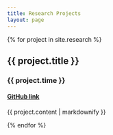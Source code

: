 ```yaml
---
title: Research Projects
layout: page
---
```


{% for project in site.research %}
  <h2>{{ project.title }}</h2>
  <h3>{{ project.time }}</h3>
  <h4><a href="{{ project.link }}">GitHub link</a></h4>
  <p>{{ project.content | markdownify }}</p>
{% endfor %}